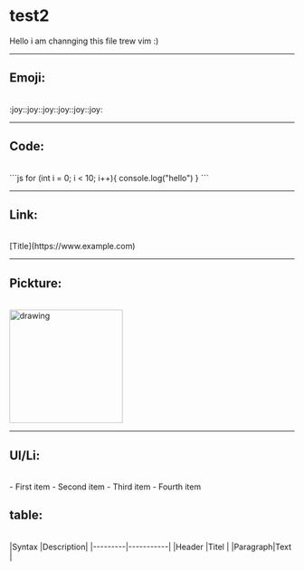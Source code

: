 
# test2

Hello i am channging this file trew vim :)

---

## Emoji:

<br>
:joy::joy::joy::joy::joy::joy:

---

## Code:

<br>
```js
for (int i = 0; i < 10; i++){
console.log("hello")
}
```

---

## Link:

<br>
[Title](https://www.example.com)

---

## Pickture:

<br>
<img src="https://github.githubassets.com/images/modules/logos_page/GitHub-Logo.png" alt="drawing" width="200px"/>

---

## Ul/Li:

<br>
- First item
- Second item
- Third item
- Fourth item

## table:

<br>
|Syntax   |Description|
|---------|-----------|
|Header   |Titel      |
|Paragraph|Text       |
